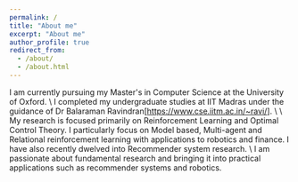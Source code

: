 ```yaml
---
permalink: /
title: "About me"
excerpt: "About me"
author_profile: true
redirect_from: 
  - /about/
  - /about.html
---
```


I am currently pursuing my Master's in Computer Science at the University of Oxford.
\\
I completed my undergraduate studies at IIT Madras under the guidance of Dr Balaraman Ravindran[https://www.cse.iitm.ac.in/~ravi/].
\\
\\
My research is focused primarily on Reinforcement Learning and Optimal Control Theory. I particularly focus on Model based, Multi-agent and Relational reinforcement learning with applications to robotics and finance.
I have  also recently dwelved into Recommender system research.
\\
I am passionate about fundamental research and bringing it into practical applications such as recommender systems and robotics.


